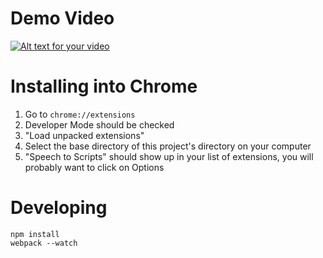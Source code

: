 # Demo Video

[![Alt text for your video](http://img.youtube.com/vi/P_c5yJxEyqI/0.jpg)](http://www.youtube.com/watch?v=P_c5yJxEyqI)

# Installing into Chrome

1. Go to `chrome://extensions`
2. Developer Mode should be checked
3. "Load unpacked extensions"
4. Select the base directory of this project's directory on your computer
5. "Speech to Scripts" should show up in your list of extensions, you will probably want to click on Options

# Developing

```
npm install
webpack --watch
```
